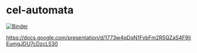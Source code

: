 # cel-automata
[![Binder](https://mybinder.org/badge_logo.svg)](https://mybinder.org/v2/gh/mereszeta/cel-automata/master?filepath=https%3A%2F%2Fgithub.com%2Fmereszeta%2Fcel-automata%2Fblob%2Fmaster%2Fautomata.ipynb)

https://docs.google.com/presentation/d/1773w4qDqN1FvbFm2R5QZaS4F9IiEumgJDU7cDzcL530
